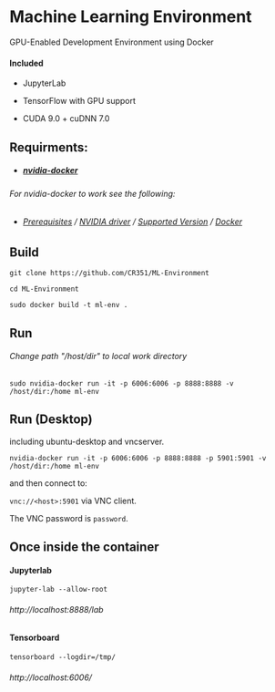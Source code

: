 # Machine Learning Environment

GPU-Enabled Development Environment using Docker

#### Included

-  JupyterLab

- TensorFlow with GPU support

- CUDA 9.0 + cuDNN 7.0

## Requirments:

- ##### [nvidia-docker](https://github.com/NVIDIA/nvidia-docker) 

###### For nvidia-docker to work see the following:

- ###### [Prerequisites](https://github.com/NVIDIA/nvidia-docker/wiki/Installation-(version-2.0)#perequisites) / [NVIDIA driver](https://github.com/NVIDIA/nvidia-docker/wiki/Frequently-Asked-Questions#how-do-i-install-the-nvidia-driver) / [Supported Version](https://github.com/NVIDIA/nvidia-docker/wiki/Frequently-Asked-Questions#which-docker-packages-are-supported) / [Docker](https://docs.docker.com/engine/installation/)

## Build

    git clone https://github.com/CR351/ML-Environment

    cd ML-Environment

    sudo docker build -t ml-env .

## Run

######  Change path "/host/dir" to local work directory

    sudo nvidia-docker run -it -p 6006:6006 -p 8888:8888 -v /host/dir:/home ml-env

## Run (Desktop)

including ubuntu-desktop and vncserver.

    nvidia-docker run -it -p 6006:6006 -p 8888:8888 -p 5901:5901 -v /host/dir:/home ml-env

and then connect to:

`vnc://<host>:5901` via VNC client.

The VNC password is `password`.

## Once inside the container

#### Jupyterlab

    jupyter-lab --allow-root

###### http://localhost:8888/lab

#### Tensorboard

    tensorboard --logdir=/tmp/

###### http://localhost:6006/

